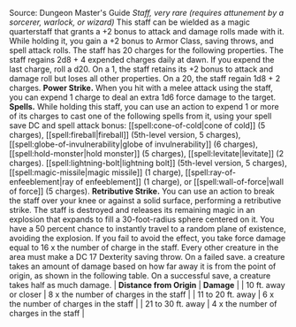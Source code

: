 Source: Dungeon Master's Guide
*Staff, very rare (requires attunement by a sorcerer, warlock, or wizard)*
This staff can be wielded as a magic quarterstaff that grants a +2 bonus to attack and damage rolls made with it. While holding it, you gain a +2 bonus to Armor Class, saving throws, and spell attack rolls.
The staff has 20 charges for the following properties. The staff regains 2d8 + 4 expended charges daily at dawn. If you expend the last charge, roll a d20. On a 1, the staff retains its +2 bonus to attack and damage roll but loses all other properties. On a 20, the staff regain 1d8 + 2 charges.
**Power Strike.** When you hit with a melee attack using the staff, you can expend 1 charge to deal an extra 1d6 force damage to the target.
**Spells.** While holding this staff, you can use an action to expend 1 or more of its charges to cast one of the following spells from it, using your spell save DC and spell attack bonus: [[spell:cone-of-cold|cone of cold]] (5 charges), [[spell:fireball|fireball]] (5th-level version, 5 charges), [[spell:globe-of-invulnerability|globe of invulnerability]] (6 charges), [[spell:hold-monster|hold monster]] (5 charges), [[spell:levitate|levitate]] (2 charges). [[spell:lightning-bolt|lightning bolt]] (5th-level version, 5 charges), [[spell:magic-missile|magic missile]] (1 charge), [[spell:ray-of-enfeeblement|ray of enfeeblement]] (1 charge), or [[spell:wall-of-force|wall of force]] (5 charges).
**Retributive Strike.** You can use an action to break the staff over your knee or against a solid surface, performing a retributive strike. The staff is destroyed and releases its remaining magic in an explosion that expands to fill a 30-foot-radius sphere centered on it.
You have a 50 percent chance to instantly travel to a random plane of existence, avoiding the explosion. If you fail to avoid the effect, you take force damage equal to 16 x the number of charge in the staff. Every other creature in the area must make a DC 17 Dexterity saving throw. On a failed save. a creature takes an amount of damage based on how far away it is from the point of origin, as shown in the following table. On a successful save, a creature takes half as much damage.
| **Distance from Origin** | **Damage** |
| 10 ft. away or closer | 8 x the number of charges in the staff |
| 11 to 20 ft. away | 6 x the number of charges in the staff |
| 21 to 30 ft. away | 4 x the number of charges in the staff |